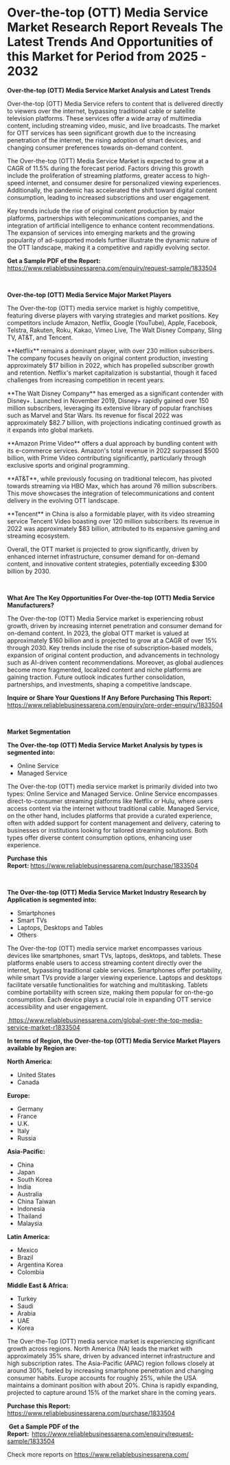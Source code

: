 <p><h1>Over-the-top (OTT) Media Service Market Research Report Reveals The Latest Trends And Opportunities of this Market for Period from 2025 - 2032</h1></p><p><strong>Over-the-top (OTT) Media Service Market Analysis and Latest Trends</strong></p>
<p><p>Over-the-top (OTT) Media Service refers to content that is delivered directly to viewers over the internet, bypassing traditional cable or satellite television platforms. These services offer a wide array of multimedia content, including streaming video, music, and live broadcasts. The market for OTT services has seen significant growth due to the increasing penetration of the internet, the rising adoption of smart devices, and changing consumer preferences towards on-demand content.</p><p>The Over-the-top (OTT) Media Service Market is expected to grow at a CAGR of 11.5% during the forecast period. Factors driving this growth include the proliferation of streaming platforms, greater access to high-speed internet, and consumer desire for personalized viewing experiences. Additionally, the pandemic has accelerated the shift toward digital content consumption, leading to increased subscriptions and user engagement.</p><p>Key trends include the rise of original content production by major platforms, partnerships with telecommunications companies, and the integration of artificial intelligence to enhance content recommendations. The expansion of services into emerging markets and the growing popularity of ad-supported models further illustrate the dynamic nature of the OTT landscape, making it a competitive and rapidly evolving sector.</p></p>
<p><strong>Get a Sample PDF of the Report:&nbsp;</strong> <a href="https://www.reliablebusinessarena.com/enquiry/request-sample/1833504?utm_campaign=3181&utm_medium=2&utm_source=Github&utm_content=ia&utm_term=11032025&utm_id=over-the-top-ott-media-service">https://www.reliablebusinessarena.com/enquiry/request-sample/1833504</a></p>
<p>&nbsp;</p>
<p><strong>Over-the-top (OTT) Media Service Major Market Players</strong></p>
<p><p>The Over-the-top (OTT) media service market is highly competitive, featuring diverse players with varying strategies and market positions. Key competitors include Amazon, Netflix, Google (YouTube), Apple, Facebook, Telstra, Rakuten, Roku, Kakao, Vimeo Live, The Walt Disney Company, Sling TV, AT&T, and Tencent.</p><p>**Netflix** remains a dominant player, with over 230 million subscribers. The company focuses heavily on original content production, investing approximately $17 billion in 2022, which has propelled subscriber growth and retention. Netflix's market capitalization is substantial, though it faced challenges from increasing competition in recent years.</p><p>**The Walt Disney Company** has emerged as a significant contender with Disney+. Launched in November 2019, Disney+ rapidly gained over 150 million subscribers, leveraging its extensive library of popular franchises such as Marvel and Star Wars. Its revenue for fiscal 2022 was approximately $82.7 billion, with projections indicating continued growth as it expands into global markets.</p><p>**Amazon Prime Video** offers a dual approach by bundling content with its e-commerce services. Amazon's total revenue in 2022 surpassed $500 billion, with Prime Video contributing significantly, particularly through exclusive sports and original programming.</p><p>**AT&T**, while previously focusing on traditional telecom, has pivoted towards streaming via HBO Max, which has around 76 million subscribers. This move showcases the integration of telecommunications and content delivery in the evolving OTT landscape.</p><p>**Tencent** in China is also a formidable player, with its video streaming service Tencent Video boasting over 120 million subscribers. Its revenue in 2022 was approximately $83 billion, attributed to its expansive gaming and streaming ecosystem.</p><p>Overall, the OTT market is projected to grow significantly, driven by enhanced internet infrastructure, consumer demand for on-demand content, and innovative content strategies, potentially exceeding $300 billion by 2030.</p></p>
<p>&nbsp;</p>
<p><strong>What Are The Key Opportunities For Over-the-top (OTT) Media Service Manufacturers?</strong></p>
<p><p>The Over-the-top (OTT) Media Service market is experiencing robust growth, driven by increasing internet penetration and consumer demand for on-demand content. In 2023, the global OTT market is valued at approximately $160 billion and is projected to grow at a CAGR of over 15% through 2030. Key trends include the rise of subscription-based models, expansion of original content production, and advancements in technology such as AI-driven content recommendations. Moreover, as global audiences become more fragmented, localized content and niche platforms are gaining traction. Future outlook indicates further consolidation, partnerships, and investments, shaping a competitive landscape.</p></p>
<p><strong>Inquire or Share Your Questions If Any Before Purchasing This Report:</strong> <a href="https://www.reliablebusinessarena.com/enquiry/pre-order-enquiry/1833504?utm_campaign=3181&utm_medium=2&utm_source=Github&utm_content=ia&utm_term=11032025&utm_id=over-the-top-ott-media-service">https://www.reliablebusinessarena.com/enquiry/pre-order-enquiry/1833504</a></p>
<p>&nbsp;</p>
<p><strong>Market Segmentation</strong></p>
<p><strong>The Over-the-top (OTT) Media Service Market Analysis by types is segmented into:</strong></p>
<p><ul><li>Online Service</li><li>Managed Service</li></ul></p>
<p><p>The Over-the-top (OTT) media service market is primarily divided into two types: Online Service and Managed Service. Online Service encompasses direct-to-consumer streaming platforms like Netflix or Hulu, where users access content via the internet without traditional cable. Managed Service, on the other hand, includes platforms that provide a curated experience, often with added support for content management and delivery, catering to businesses or institutions looking for tailored streaming solutions. Both types offer diverse content consumption options, enhancing user experience.</p></p>
<p><strong>Purchase this Report:&nbsp;</strong><a href="https://www.reliablebusinessarena.com/purchase/1833504?utm_campaign=3181&utm_medium=2&utm_source=Github&utm_content=ia&utm_term=11032025&utm_id=over-the-top-ott-media-service">https://www.reliablebusinessarena.com/purchase/1833504</a></p>
<p>&nbsp;</p>
<p><strong>The Over-the-top (OTT) Media Service Market Industry Research by Application is segmented into:</strong></p>
<p><ul><li>Smartphones</li><li>Smart TVs</li><li>Laptops, Desktops and Tables</li><li>Others</li></ul></p>
<p><p>The Over-the-top (OTT) media service market encompasses various devices like smartphones, smart TVs, laptops, desktops, and tablets. These platforms enable users to access streaming content directly over the internet, bypassing traditional cable services. Smartphones offer portability, while smart TVs provide a larger viewing experience. Laptops and desktops facilitate versatile functionalities for watching and multitasking. Tablets combine portability with screen size, making them popular for on-the-go consumption. Each device plays a crucial role in expanding OTT service accessibility and user engagement.</p></p>
<p><a href="https://www.reliablebusinessarena.com/global-over-the-top-media-service-market-r1833504?utm_campaign=3181&utm_medium=2&utm_source=Github&utm_content=ia&utm_term=11032025&utm_id=over-the-top-ott-media-service">&nbsp;https://www.reliablebusinessarena.com/global-over-the-top-media-service-market-r1833504</a></p>
<p><strong>In terms of Region, the Over-the-top (OTT) Media Service Market Players available by Region are:</strong></p>
<p>
    <p> <strong> North America: </strong>
        <ul>
            <li>United States</li>
            <li>Canada</li>
        </ul>
        </p> 
    <p> <strong> Europe: </strong>
        <ul>
            <li>Germany</li>
            <li>France</li>
            <li>U.K.</li>
            <li>Italy</li>
            <li>Russia</li>
        </ul>
        </p> 
    <p> <strong> Asia-Pacific: </strong>
        <ul>
            <li>China</li>
            <li>Japan</li>
            <li>South Korea</li>
            <li>India</li>
            <li>Australia</li>
            <li>China Taiwan</li>
            <li>Indonesia</li>
            <li>Thailand</li>
            <li>Malaysia</li>
        </ul>
        </p> 
    <p> <strong> Latin America: </strong>
        <ul>
            <li>Mexico</li>
            <li>Brazil</li>
            <li>Argentina Korea</li>
            <li>Colombia</li>
        </ul>
        </p> 
    <p> <strong> Middle East & Africa: </strong>
        <ul>
            <li>Turkey</li>
            <li>Saudi</li>
            <li>Arabia</li>
            <li>UAE</li>
            <li>Korea</li>
        </ul>
    </p>
    </p>
<p><p>The Over-the-Top (OTT) media service market is experiencing significant growth across regions. North America (NA) leads the market with approximately 35% share, driven by advanced internet infrastructure and high subscription rates. The Asia-Pacific (APAC) region follows closely at around 30%, fueled by increasing smartphone penetration and changing consumer habits. Europe accounts for roughly 25%, while the USA maintains a dominant position with about 20%. China is rapidly expanding, projected to capture around 15% of the market share in the coming years.</p></p>
<p><strong>Purchase this Report: </strong><a href="https://www.reliablebusinessarena.com/purchase/1833504?utm_campaign=3181&utm_medium=2&utm_source=Github&utm_content=ia&utm_term=11032025&utm_id=over-the-top-ott-media-service">https://www.reliablebusinessarena.com/purchase/1833504</a></p>
<p>&nbsp;<strong>Get a Sample PDF of the Report:&nbsp;&nbsp;</strong><a href="https://www.reliablebusinessarena.com/enquiry/request-sample/1833504?utm_campaign=3181&utm_medium=2&utm_source=Github&utm_content=ia&utm_term=11032025&utm_id=over-the-top-ott-media-service">https://www.reliablebusinessarena.com/enquiry/request-sample/1833504</a></p>
<p><strong></strong></p>
<p>Check more reports on <a href="https://www.reliablebusinessarena.com/?utm_campaign=3181&utm_medium=2&utm_source=Github&utm_content=ia&utm_term=11032025&utm_id=over-the-top-ott-media-service">https://www.reliablebusinessarena.com/</a></p>